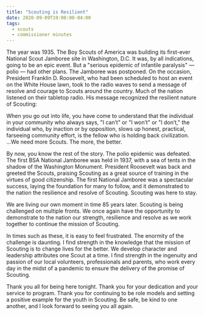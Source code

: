 ```yaml
---
title: "Scouting is Resilient"
date: 2020-09-09T19:00:00-04:00
tags:
  - scouts
  - commissioner minutes
---
```


The year was 1935. The Boy Scouts of America was building its first-ever National Scout Jamboree site in Washington, D.C. It was, by all indications, going to be an epic event. But a "serious epidemic of infantile paralysis" — polio — had other plans. The Jamboree was postponed. On the occasion, President Franklin D. Roosevelt, who had been scheduled to host an event on the White House lawn, took to the radio waves to send a message of resolve and courage to Scouts around the country. Much of the nation listened on their tabletop radio. His message recognized the resilient nature of Scouting:

When you go out into life, you have come to understand that the individual in your community who always says, "I can’t" or "I won’t" or "I don’t," the individual who, by inaction or by opposition, slows up honest, practical, farseeing community effort, is the fellow who is holding back civilization. ...We need more Scouts. The more, the better.

By now, you know the rest of the story. The polio epidemic was defeated. The first BSA National Jamboree was held in 1937, with a sea of tents in the shadow of the Washington Monument. President Roosevelt was back and greeted the Scouts, praising Scouting as a great source of training in the virtues of good citizenship. The first National Jamboree was a spectacular success, laying the foundation for many to follow, and it demonstrated to the nation the resilience and resolve of Scouting. Scouting was here to stay.

We are living our own moment in time 85 years later. Scouting is being challenged on multiple fronts. We once again have the opportunity to demonstrate to the nation our strength, resilience and resolve as we work together to continue the mission of Scouting.

In times such as these, it is easy to feel frustrated. The enormity of the challenge is daunting. I find strength in the knowledge that the mission of Scouting is to change lives for the better. We develop character and leadership attributes one Scout at a time. I find strength in the ingenuity and passion of our local volunteers, professionals and parents, who work every day in the midst of a pandemic to ensure the delivery of the promise of Scouting.

Thank you all for being here tonight. Thank you for your dedication and your service to program. Thank you for continuing to be role models and setting a positive example for the youth in Scouting. Be safe, be kind to one another, and I look forward to seeing you all again.
